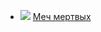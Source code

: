 * ![](/books/adv_history/Мария%20Васильевна%20Семенова/Меч%20мертвых.jpg) [Меч мертвых](/books/adv_history/Мария%20Васильевна%20Семенова/Меч%20мертвых)